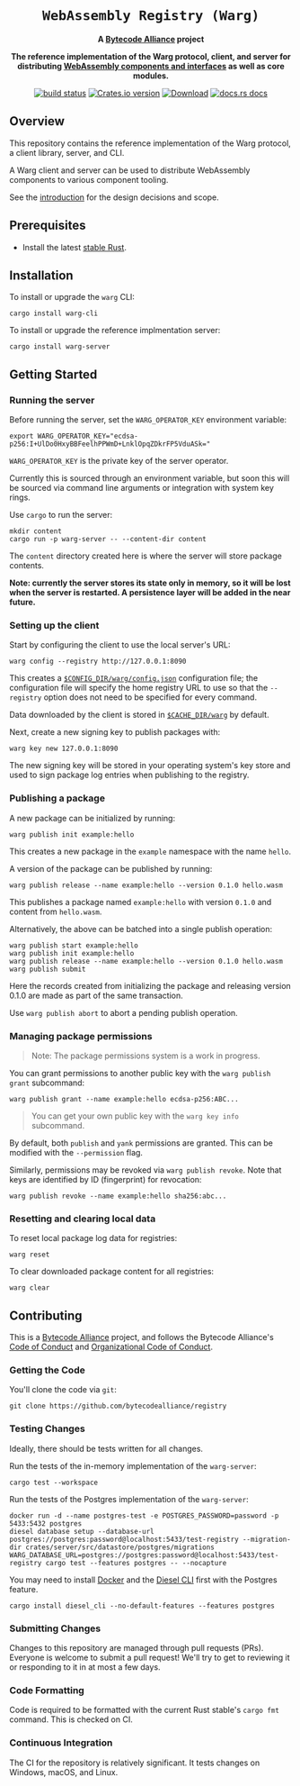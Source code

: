 <div align="center">
  <h1><code>WebAssembly Registry (Warg)</code></h1>

<strong>A <a href="https://bytecodealliance.org/">Bytecode Alliance</a> project</strong>

  <p>
    <strong>The reference implementation of the Warg protocol, client, and server for distributing <a href="https://github.com/WebAssembly/component-model/">WebAssembly components and interfaces</a> as well as core modules.</strong>
  </p>

  <p>
    <a href="https://github.com/bytecodealliance/registry/actions/workflows/main.yml"><img src="https://github.com/bytecodealliance/registry/actions/workflows/main.yml/badge.svg" alt="build status"/></a>
    <a href="https://crates.io/crates/warg-cli"><img src="https://img.shields.io/crates/v/warg-cli.svg?style=flat-square" alt="Crates.io version" /></a>
    <a href="https://crates.io/crates/warg-cli"><img src="https://img.shields.io/crates/d/warg-cli.svg?style=flat-square" alt="Download" /></a>
    <a href="https://docs.rs/warg-client/latest/warg_client/"><img src="https://img.shields.io/badge/docs-latest-blue.svg?style=flat-square" alt="docs.rs docs" /></a>
  </p>
</div>

## Overview

This repository contains the reference implementation of the Warg protocol, a client library,
server, and CLI.

A Warg client and server can be used to distribute WebAssembly components to
various component tooling.

See the [introduction](docs/README.md) for the design decisions and scope.

## Prerequisites

- Install the latest [stable Rust](https://www.rust-lang.org/tools/install).

## Installation

To install or upgrade the `warg` CLI:
```
cargo install warg-cli
```

To install or upgrade the reference implmentation server:
```
cargo install warg-server
```


## Getting Started

### Running the server

Before running the server, set the `WARG_OPERATOR_KEY` environment
variable:

```
export WARG_OPERATOR_KEY="ecdsa-p256:I+UlDo0HxyBBFeelhPPWmD+LnklOpqZDkrFP5VduASk="
```

`WARG_OPERATOR_KEY` is the private key of the server operator.

Currently this is sourced through an environment variable, but soon this will 
be sourced via command line arguments or integration with system key rings.

Use `cargo` to run the server:

```
mkdir content
cargo run -p warg-server -- --content-dir content
```

The `content` directory created here is where the server will store package 
contents.

**Note: currently the server stores its state only in memory, so it will be 
lost when the server is restarted. A persistence layer will be added in the 
near future.**

### Setting up the client

Start by configuring the client to use the local server's URL:

```
warg config --registry http://127.0.0.1:8090
```

This creates a [`$CONFIG_DIR/warg/config.json`][config_dir] configuration file; 
the configuration file will specify the home registry URL to use so that the
`--registry` option does not need to be specified for every command.

Data downloaded by the client is stored in [`$CACHE_DIR/warg`][cache_dir] by 
default.

Next, create a new signing key to publish packages with:

```
warg key new 127.0.0.1:8090
```

The new signing key will be stored in your operating system's key store and
used to sign package log entries when publishing to the registry.

[config_dir]: https://docs.rs/dirs/5.0.0/dirs/fn.config_dir.html
[cache_dir]: https://docs.rs/dirs/5.0.0/dirs/fn.cache_dir.html

### Publishing a package

A new package can be initialized by running:

```
warg publish init example:hello
```

This creates a new package in the `example` namespace with the name `hello`.

A version of the package can be published by running:

```
warg publish release --name example:hello --version 0.1.0 hello.wasm
```

This publishes a package named `example:hello` with version `0.1.0` and content from 
`hello.wasm`.

Alternatively, the above can be batched into a single publish operation:

```
warg publish start example:hello
warg publish init example:hello
warg publish release --name example:hello --version 0.1.0 hello.wasm
warg publish submit
```

Here the records created from initializing the package and releasing version
0.1.0 are made as part of the same transaction.

Use `warg publish abort` to abort a pending publish operation.

### Managing package permissions

> Note: The package permissions system is a work in progress.

You can grant permissions to another public key with the `warg publish grant` subcommand:

```
warg publish grant --name example:hello ecdsa-p256:ABC...
```

> You can get your own public key with the `warg key info` subcommand.

By default, both `publish` and `yank` permissions are granted. This can be modified with the `--permission` flag.

Similarly, permissions may be revoked via `warg publish revoke`. Note that
keys are identified by ID (fingerprint) for revocation:

```
warg publish revoke --name example:hello sha256:abc...
```

### Resetting and clearing local data

To reset local package log data for registries:
```
warg reset
```

To clear downloaded package content for all registries:
```
warg clear
```


## Contributing

This is a [Bytecode Alliance](https://bytecodealliance.org/) project, and
follows the Bytecode Alliance's [Code of Conduct](CODE_OF_CONDUCT.md) and
[Organizational Code of Conduct](ORG_CODE_OF_CONDUCT.md).

### Getting the Code

You'll clone the code via `git`:

```
git clone https://github.com/bytecodealliance/registry
```

### Testing Changes

Ideally, there should be tests written for all changes.

Run the tests of the in-memory implementation of the `warg-server`:

```
cargo test --workspace
```

Run the tests of the Postgres implementation of the `warg-server`:

```
docker run -d --name postgres-test -e POSTGRES_PASSWORD=password -p 5433:5432 postgres
diesel database setup --database-url postgres://postgres:password@localhost:5433/test-registry --migration-dir crates/server/src/datastore/postgres/migrations
WARG_DATABASE_URL=postgres://postgres:password@localhost:5433/test-registry cargo test --features postgres -- --nocapture
```

You may need to install [Docker](https://www.docker.com/get-started/) and the
[Diesel CLI](https://diesel.rs/guides/getting-started) first with the Postgres feature.

```
cargo install diesel_cli --no-default-features --features postgres
```


### Submitting Changes

Changes to this repository are managed through pull requests (PRs). Everyone
is welcome to submit a pull request! We'll try to get to reviewing it or
responding to it in at most a few days.

### Code Formatting

Code is required to be formatted with the current Rust stable's `cargo fmt`
command. This is checked on CI.

### Continuous Integration

The CI for the repository is relatively significant. It tests changes on
Windows, macOS, and Linux.
